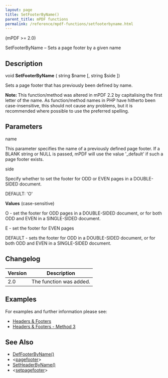 ```yaml
---
layout: page
title: SetFooterByName()
parent_title: mPDF functions
permalink: /reference/mpdf-functions/setfooterbyname.html
---
```


<div id="bpmbook" class="bpmbook" style="direction:ltr;">
<div class="topic_user_field">
<div id="U0">
<p>(mPDF &gt;= 2.0)</p>
<p>SetFooterByName – Sets a page footer by a given name</p>
<h2>Description</h2>

<div class="alert alert-info" role="alert">void <b>SetFooterByName</b> ( string <span class="parameter">$name</span> [, string <span class="parameter">$side</span> ])</div>
<p>Sets a page footer that has previously been defined by name.</p>

<div class="alert alert-info" role="alert"><b>Note: </b>This function/method was altered in mPDF 2.2 by capitalising the first letter of the name. As function/method names in PHP have hitherto been case-insensitive, this should not cause any problems, but it is recommended where possible to use the preferred spelling.</div>
<h2>Parameters</h2>
<p class="manual_param_dt"><span class="parameter">name</span></p>
<p class="manual_param_dd">This parameter specifies the name of a previously defined page footer. If a <span class="smallblock">BLANK</span> string or <span class="smallblock">NULL</span> is passed, mPDF will use the value '_default' if such a page footer exists.</p>
<p class="manual_param_dt"><span class="parameter">side</span></p>
<p class="manual_param_dd">Specify whether to set the footer for <span class="smallblock">ODD</span> or <span class="smallblock">EVEN</span> pages in a <span class="smallblock">DOUBLE-SIDED</span> document.

<span class="smallblock">DEFAULT</span>: 'O'</p>
<p class="manual_param_dd"><b>Values</b> (case-sensitive)

O - set the footer for <span class="smallblock">ODD</span> pages in a <span class="smallblock">DOUBLE-SIDED</span> document, or for both <span class="smallblock">ODD</span> and <span class="smallblock">EVEN</span> in a <span class="smallblock">SINGLE-SIDED</span> document.

E - set the footer for <span class="smallblock">EVEN</span> pages

<span class="smallblock">DEFAULT</span> - sets the footer for <span class="smallblock">ODD</span> in a <span class="smallblock">DOUBLE-SIDED</span> document, or for both <span class="smallblock">ODD</span> and <span class="smallblock">EVEN</span> in a <span class="smallblock">SINGLE-SIDED</span> document.</p>
<h2>Changelog</h2>
<table class="bpmTopic"> <thead>
<tr> <th>Version</th><th>Description</th> </tr>
</thead> <tbody>
<tr>
<td>2.0</td>
<td>The function was added.</td>
</tr>
</tbody> </table>
<h2>Examples</h2>
<p>For examples and further information please see:</p>
<ul>
<li class="manual_boxlist"><a href="{{ "/headers-footers/headers-footers.html" | prepend: site.baseurl }}">Headers &amp; Footers</a></li>
<li class="manual_boxlist"><a href="{{ "/headers-footers/method-1.html" | prepend: site.baseurl }}">Headers &amp; Footers - Method 3</a></li>
</ul>
<h2>See Also</h2>
<ul>
<li class="manual_boxlist"><a href="{{ "/reference/mpdf-functions/deffooterbyname.html" | prepend: site.baseurl }}">DefFooterByName()</a></li>
<li class="manual_boxlist">&lt;<a href="{{ "/reference/html-control-tags/pagefooter.html" | prepend: site.baseurl }}">pagefooter</a>&gt;</li>
<li class="manual_boxlist"><a href="{{ "/reference/mpdf-functions/setheaderbyname.html" | prepend: site.baseurl }}">SetHeaderByName()</a></li>
<li class="manual_boxlist">&lt;<a href="{{ "/reference/html-control-tags/setpagefooter.html" | prepend: site.baseurl }}">setpagefooter</a>&gt;</li>
</ul>
<p>&nbsp;</p>
</div>
</div>

